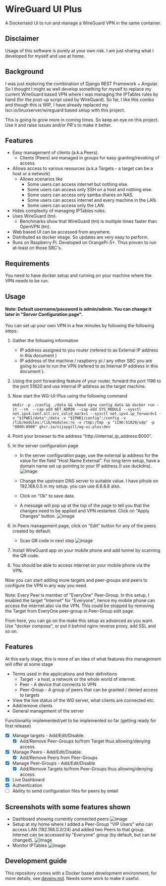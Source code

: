 # WireGuard UI Plus

A Dockerised UI to run and manage a WireGuard VPN in the same container.

## Disclaimer
Usage of this software is purely at your own risk. I am just sharing what I developed for myself and use at home.

## Background
I was just exploring the combination of Django REST Framework + Angular. So I thought I might as well develop something for myself to replace my current WireGuard based VPN where I was managing the IPTables rules by hand (for the post-up script used by WireGuard). So far, I like this combo and though this is WIP, I have already replaced my lscr.io/linuxserver/wireguard based setup with this project.

This is going to grow more in coming times. So keep an eye on this project. Use it and raise issues and/or PR's to make it better.

## Features
* Easy management of clients (a.k.a Peers).
  * Clients (Peers) are managed in groups for easy granting/revoking of access.
* Allows access to various resources (a.k.a Targets - a target can be a host or a network)
  * Allows scenarios like
    * Some users can access internet but nothing else.
    * Some users can access only SSH on a host and nothing else.
    * Some users can access only samba shares on NAS.
    * Some users can access internet and every machine in the LAN.
    * Some users can access only the LAN.
* Hides complexity of managing IPTables rules.
* Uses WireGuard (tm).
  * Benchmarks show that WireGuard (tm) is multiple times faster than OpenVPN (tm).
* Web based UI can be accessed from anywhere.
* Distributed as docker image. So updates are very easy to perform. 
* Runs on Raspberry Pi. Developed on OrangePi-5+. Thus proven to run at-least on those SBC's.

## Requirements
You need to have docker setup and running on your machine where the VPN needs to be run.

## Usage
#### Note: Default username/password is admin/admin. You can change it later in "Server Configuration page".
You can set up your own VPN in a few minutes by following the following steps:
1. Gather the following information
   * IP address assigned to you router (refered to as External IP address in this document )
   * IP address of the machine / raspberry pi / any other SBC you are going to use to run the VPN (refered to as Internal IP address in this document ).
2. Using the port forwarding feature of your router, forward the port 1196 to the port 51820 and use internal IP address as the target machine.
3. Now start the WG-UI-Plus using the following command
   ```
   mkdir -p ./config ./data && chmod og+w config data && docker run -it --rm  --cap-add NET_ADMIN --cap-add SYS_MODULE --sysctl net.ipv4.conf.all.src_valid_mark=1 --sysctl net.ipv4.ip_forward=1 -v "${PWD}/data":/data -v "${PWD}/config":/config -v /lib/modules:/lib/modules:ro -v /tmp:/tmp -p "1196:51820/udp" -p "8000:8000" ghcr.io/vijaygill/wg-ui-plus:dev
   ```
4. Point your browser to the address "http://internal_ip_address:8000".
5. In the server configuration page
   * In the server configuration page, use the external ip address for the value for the field "Host Name External". For long term setup, have a domain name set up pointing to your IP address (I use duckdns).
   ![image](./images/wg-ui-plus-server-config.png)

   * Change the upstream DNS server to suitable value. I have pihole on 192.168.0.5 in my setup. you can use 8.8.8.8 also.
   * Click on "Ok" to save data.
   * A message will pop up at the top of the page to tell you that the changes need to be applied and VPN restarted.
     Click on "Apply Changes" button.
     ![image](./images/wg-ui-plus-apply-changes.png)

6. In Peers management page, click on "Edit" button for any of the peers created by default.
   * Scan QR code in next step
     ![image](./images/wg-ui-plus-peer-qr.png)

7. Install WireGuard app on your mobile phone and add tunnel by scanning the QR code.
8. You should be able to access internet on your mobile phone via the VPN.

Now you can start adding more targets and peer-groups and peers to configure the VPN in any way you need.

Note: Every Peer is member of "EveryOne" Peer-Group. In this setup, I enabled the target "Internet" for "Everyone", hence my mobile phone can access the internet also via the VPN. This could be stopped by removing the Target from EveryOne peer-group in Peer-Group edit page.

From here, you can go on the make this setup as advanced as you want. Use "docker compose", or put it behind nginx reverse proxy, add SSL and so on.

## Features

At this early stage, this is more of an idea of what features this management will offer at some stage
* Terms used in the applications and their definitions
  * Target - a host, a network or the whole world of internet.
  * Peer - A device that connects to VPN
  * Peer-Group - A group of peers that can be granted / denied access to targets 
* View the live status of the WG server, what clients are connected etc.
* Add/remove clients
* General management of the server

Functionality implemented/yet to be implemented so far (getting ready for first release)
- [x] Manage targets - Add/Edit/Disable.
  - [x] Add/Remove Peer-Groups to/from Target thus allowing/denying access.
- [x] Manage Peers - Add/Edit/Disable.
  - [x] Add/Remove Peers from Peer-Groups
- [x] Manage Peer-Groups - Add/Edit/Disable
  - [x] Add/Remove Targets to/from Peer-Groups thus allowing/denying access.
- [x] Live Dashboard
- [x] Authentication
- [ ] Ability to send configuration files for peers by email

## Screenshots with some features shown
* Dashboard showing currently connected peers
  ![image](./images/wg-ui-plus-monitor-peers.png)
* Setup at my home where I added a Peer-Group "VIP Users" who can access LAN (192.168.0.0/24) and added two Peers to that group. Internet can be accessed by "Everyone" group (by default, but can be changed).
  ![image](./images/wg-ui-plus-vpn-layout.png)
* Monitor IPTables
  ![image](./images/wg-ui-plus-monitor-iptables.png)


## Development guide

This repository comes with a Docker based development environment, for more details, see [devenv.md](devenv.md). Needs some work to make it useful.
